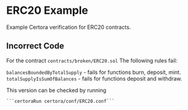 # ERC20 Example

Example Certora verification for ERC20 contracts.

## Incorrect Code
For the contract `contracts/broken/ERC20.sol` 
The following rules fail:

`balancesBoundedByTotalSupply` - fails for functions burn, deposit, mint.
`totalSupplyIsSumOfBalances` - fails for functions deposit and withdraw.

This version can be checked by running

    ```certoraRun certora/conf/ERC20.conf```




